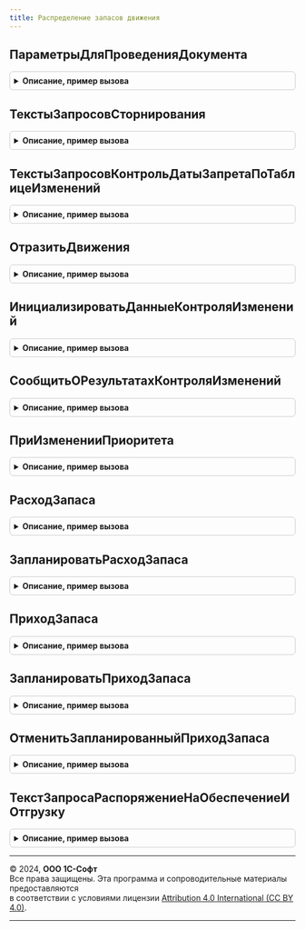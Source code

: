 ```yaml
---
title: Распределение запасов движения
---
```



## ПараметрыДляПроведенияДокумента
<details style="margin: 1em 0; padding: 0.5em; border: 1px solid #ccc; border-radius: 6px;">

<summary style="font-weight: bold; cursor: pointer;">Описание, пример вызова</summary>

```bsl

// Формирует параметры для проведения документа по регистрам учетного механизма через общий механизм проведения.
//
// Параметры:
//  Документ - ДокументОбъект - записываемый документ
//  Свойства - ФиксированнаяСтруктура - свойства документа (См. ПроведениеДокументов.СвойстваДокумента).
//
//
// Возвращаемое значение:
//  Структура - См. ПроведениеДокументов.ПараметрыУчетногоМеханизма
//
Функция ПараметрыДляПроведенияДокумента(Документ, Свойства) Экспорт
```

Пример вызова
```bsl
Результат = РаспределениеЗапасовДвижения.ПараметрыДляПроведенияДокумента(Документ, Свойства) 
```
</details>

## ТекстыЗапросовСторнирования
<details style="margin: 1em 0; padding: 0.5em; border: 1px solid #ccc; border-radius: 6px;">

<summary style="font-weight: bold; cursor: pointer;">Описание, пример вызова</summary>

```bsl

// Возвращает тексты запросов для сторнирования движений при исправлении документов
//
// Параметры:
// 	МетаданныеДокумента - ОбъектМетаданныхДокумент - Метаданные документа, который проводится.
//
// Возвращаемое значение:
// 	Соответствие - Соответствие полного имени регистра тексту запроса сторнирования
//
Функция ТекстыЗапросовСторнирования(МетаданныеДокумента) Экспорт
```

Пример вызова
```bsl
Результат = РаспределениеЗапасовДвижения.ТекстыЗапросовСторнирования(МетаданныеДокумента) 
```
</details>

## ТекстыЗапросовКонтрольДатыЗапретаПоТаблицеИзменений
<details style="margin: 1em 0; padding: 0.5em; border: 1px solid #ccc; border-radius: 6px;">

<summary style="font-weight: bold; cursor: pointer;">Описание, пример вызова</summary>

```bsl

// Дополняет текст запроса механизма проверки даты запрета по таблице изменений.
//
// Параметры:
// 	Запрос - Запрос - используется для установки параметров запроса.
//
// Возвращаемое значение:
//	Соответствие - соответствие имен таблиц изменения регистров и текстов запросов.
//
Функция ТекстыЗапросовКонтрольДатыЗапретаПоТаблицеИзменений(Запрос) Экспорт
```

Пример вызова
```bsl
Результат = РаспределениеЗапасовДвижения.ТекстыЗапросовКонтрольДатыЗапретаПоТаблицеИзменений(Запрос) 
```
</details>

## ОтразитьДвижения
<details style="margin: 1em 0; padding: 0.5em; border: 1px solid #ccc; border-radius: 6px;">

<summary style="font-weight: bold; cursor: pointer;">Описание, пример вызова</summary>

```bsl

// Процедура формирования движений по подчиненным регистрам обеспечения.
//
// Параметры:
//	ТаблицыДляДвижений - Структура - таблицы данных документа
//	Движения - КоллекцияДвижений - коллекция наборов записей движений документа
//	Отказ - Булево - признак отказа от проведения документа.
//
Процедура ОтразитьДвижения(ТаблицыДляДвижений, Движения, Отказ) Экспорт
```

Пример вызова
```bsl
РаспределениеЗапасовДвижения.ОтразитьДвижения(ТаблицыДляДвижений, Движения, Отказ) 
```
</details>

## ИнициализироватьДанныеКонтроляИзменений
<details style="margin: 1em 0; padding: 0.5em; border: 1px solid #ccc; border-radius: 6px;">

<summary style="font-weight: bold; cursor: pointer;">Описание, пример вызова</summary>

```bsl

// Формирует тексты запросов для контроля изменений записанных движений регистров.
//
// Параметры:
//  Запрос - Запрос - запрос, хранящий параметры используемые в списке запросов
//  ТекстыЗапроса - СписокЗначений Из Строка - список текстов запросов и их имен.
//  Документ - ДокументОбъект - записываемый документ.
//
Процедура ИнициализироватьДанныеКонтроляИзменений(Запрос, ТекстыЗапроса, Документ) Экспорт
```

Пример вызова
```bsl
РаспределениеЗапасовДвижения.ИнициализироватьДанныеКонтроляИзменений(Запрос, ТекстыЗапроса, Документ) 
```
</details>

## СообщитьОРезультатахКонтроляИзменений
<details style="margin: 1em 0; padding: 0.5em; border: 1px solid #ccc; border-radius: 6px;">

<summary style="font-weight: bold; cursor: pointer;">Описание, пример вызова</summary>

```bsl

// Выводит сообщения пользователю при наличии ошибок контроля изменений записанных движений регистров.
//
// Параметры:
//  РезультатыКонтроля - Структура - таблицы с результатами контроля изменений
//  Документ - ДокументОбъект - записываемый документ
//  Отказ - Булево - признак отказа от проведения документа.
//
Процедура СообщитьОРезультатахКонтроляИзменений(РезультатыКонтроля, Документ, Отказ) Экспорт
```

Пример вызова
```bsl
РаспределениеЗапасовДвижения.СообщитьОРезультатахКонтроляИзменений(РезультатыКонтроля, Документ, Отказ) 
```
</details>

## ПриИзмененииПриоритета
<details style="margin: 1em 0; padding: 0.5em; border: 1px solid #ccc; border-radius: 6px;">

<summary style="font-weight: bold; cursor: pointer;">Описание, пример вызова</summary>

```bsl

// Перераспределяет запасы при групповом изменении приоритета заказов на отгрузку.
//
// Параметры:
// 	Заказы - Массив - ссылки на заказы.
//
Процедура ПриИзмененииПриоритета(Заказы) Экспорт
```

Пример вызова
```bsl
РаспределениеЗапасовДвижения.ПриИзмененииПриоритета(Заказы) 
```
</details>

## РасходЗапаса
<details style="margin: 1em 0; padding: 0.5em; border: 1px solid #ccc; border-radius: 6px;">

<summary style="font-weight: bold; cursor: pointer;">Описание, пример вызова</summary>

```bsl

////////////////////////////////////////////////////////////////////////////////
// Шаблоны движений документов.

// Дополняет тексты запроса проведения документа текстами движений регистра ЗапасыИПотребности
// и регистра ЗапасыИПотребности, отражающего операцию движения товаров к отгрузке (списание из доступного остатка).
// Уменьшает фактический и свободный остаток товара на складе, работы в подразделении.
// Проведение документа может быть выполнено с контролем остатков.
// Если свободного остатка недостаточно могут быть задействованы запасы на складе,
// распределенные ранее на указанный документ планируемого расхода запаса.
//
// Параметры:
//  Запрос - Запрос - Запрос отражения документа.
//  ТекстыЗапроса - СписокЗначений - Список текстов запроса отражения документа.
//  Регистры - Неопределено, Структура, Строка - Список регистров для отражения.
//  ТекстЗапросаТабЧасть - Строка - Текст запроса получения данных документа. Выражения выборки должны содержать следующие поля:
//   * Ссылка                                     - ДокументСсылка                        - отражаемый документ.
//   * Период                                     - Дата                                  - дата отражения операции (соответствует дате документа).
//   * Номенклатура                               - СправочникСсылка.Номенклатура         - списываемая из запаса номенклатура.
//   * Характеристика                             - СправочникСсылка.ХарактеристикиНоменклатуры - списываемая из запаса характеристика номенклатуры.
//   * Склад                                      - СправочникСсылка.Склады -             - склад списания.
//   * Назначение                                 - СправочникСсылка.Назначения -         - назначение номенклатуры.
//   * Количество                                 - Число                                 - списываемое количество.
//   * ЗапланированныйРасходРаспределенногоЗапаса - ОпределяемыйТип.ОжидаемаяОтгрузка     - документ планирования расхода запасов,
//                                                                                          распределенные запасы которого будут израсходованы.
//   * КонтрольСвободногоОстатка                  - Булево                                - контроль свободного остатка при списании запасов.
//  ТекстыШаблоновВременныхТаблиц - см. ПроведениеДокументов.ДополнитьЗапросОтраженияДокумента.ТекстыШаблоновВременныхТаблиц
Процедура РасходЗапаса(Запрос, ТекстыЗапроса, Регистры, ТекстЗапросаТабЧасть, ТекстыШаблоновВременныхТаблиц = Неопределено) Экспорт
```

Пример вызова
```bsl
РаспределениеЗапасовДвижения.РасходЗапаса(Запрос, ТекстыЗапроса, Регистры, ТекстЗапросаТабЧасть, ТекстыШаблоновВременныхТаблиц);
```
</details>

## ЗапланироватьРасходЗапаса
<details style="margin: 1em 0; padding: 0.5em; border: 1px solid #ccc; border-radius: 6px;">

<summary style="font-weight: bold; cursor: pointer;">Описание, пример вызова</summary>

```bsl

// Дополняет тексты запроса проведения документа текстами движений регистра ЗапасыИПотребности
// и регистра ЗапасыИПотребности, отражающего операцию планируемого расхода товаров.
// Резервировать: уменьшает свободный остаток с контролем остатка, формирует резерв товара на складе по заказу.
// НеОбеспечивать: не формирует потребности и резервов, фиксирует факт приема заказа
// КОбеспечению, если есть свободный остаток на складе / в ожидаемых поступлениях: уменьшает свободный остаток,
// формирует резерв товара на складе по заказуКОбеспечению, если нет свободного остатка на складе / в ожидаемых поступлениях: формирует потребность в товаре / работах
//
// Параметры:
//  Запрос - Запрос - Запрос отражения документа.
//  ТекстыЗапроса - СписокЗначений - Список текстов запроса отражения документа.
//  Регистры - Неопределено, Структура, Строка - Список регистров для отражения.
//  ТекстЗапросаТабЧасть - Строка - Текст запроса получения данных документа. Выражения выборки должны содержать следующие поля:
//   * Ссылка                                     - ДокументСсылка                         - отражаемый документ.
//   * Период                                     - Дата                                   - дата отражения операции (соответствует дате документа).
//   * Номенклатура                               - СправочникСсылка.Номенклатура          - списываемая из запаса номенклатура.
//   * Характеристика                             - СправочникСсылка.ХарактеристикиНоменклатуры - списываемая из запаса характеристика номенклатуры.
//   * Склад                                      - СправочникСсылка.Склады -              - склад списания.
//   * Назначение                                 - СправочникСсылка.Назначения -          - назначение номенклатуры.
//   * Количество                                 - Число                                  - заказываемое количество.
//   * ВариантОбеспечения                         - ПеречислениеСсылка.ВариантыОбеспечения - вариант обеспечения.
//   * Заказ                                      - ОпределяемыйТип.ОжидаемаяОтгрузка      - заказ.
//   * ЖелаемаяДатаОтгрузки                       - Дата                                   - планируемая дата списания запасов.
//   * ПоГрафику                                  - Булево - признак, что расход товара происходит по ранее запланированному в графике расходу.
//   * РаспоряжениеВГрафике                       - ОпределяемыйТип.ОжидаемаяОтгрузка      - документ планирования расхода запаса,
//                                                                                           запасы которого будут уменьшены.
//   * КоличествоВГрафике                         - Число                                  - количество запаса, на которое будет уменьшен запас
//                                                                                           ранее запланированного в графике расхода.
//
Процедура ЗапланироватьРасходЗапаса(Запрос, ТекстыЗапроса, Регистры, ТекстЗапросаТабЧасть) Экспорт
```

Пример вызова
```bsl
РаспределениеЗапасовДвижения.ЗапланироватьРасходЗапаса(Запрос, ТекстыЗапроса, Регистры, ТекстЗапросаТабЧасть) 
```
</details>

## ПриходЗапаса
<details style="margin: 1em 0; padding: 0.5em; border: 1px solid #ccc; border-radius: 6px;">

<summary style="font-weight: bold; cursor: pointer;">Описание, пример вызова</summary>

```bsl

// Дополняет тексты запроса проведения документа текстами движений регистра ЗапасыИПотребности
// и регистра ЗапасыИПотребности, отражающего операцию фактического поступления товаров на склад
// (пополнение доступного остатка).
// Увеличивает фактический и свободный остаток товара на складе, работы в подразделении.
// Если приход товара ранее был запланирован документом планового прихода запаса (приход по графику),
// то при проведении будет уменьшен запас и свободный остаток в данном ожидаемом приходе (распоряжении).
//
// Параметры:
//  Запрос - Запрос - Запрос отражения документа.
//  ТекстыЗапроса - СписокЗначений - Список текстов запроса отражения документа.
//  Регистры - Неопределено, Структура, Строка - Список регистров для отражения.
//  ТекстЗапросаТабЧасть - Строка - Текст запроса получения данных документа. Выражения выборки должны содержать следующие поля:
//   * Ссылка               - ДокументСсылка                        - отражаемый документ.
//   * Период               - Дата                                  - дата отражения операции (соответствует дате документа).
//   * Номенклатура         - СправочникСсылка.Номенклатура         - приходуемая номенклатура.
//   * Характеристика       - СправочникСсылка.ХарактеристикиНоменклатуры - приходуемая характеристика номенклатуры.
//   * Склад                - СправочникСсылка.Склады -             - склад оприходования.
//   * Назначение           - СправочникСсылка.Назначения -         - назначение приходуемой номенклатуры.
//   * Количество           - Число                                 - приходуемое количество.
//   * ПоГрафику            - Булево                                - признак, что приход товара происходит по ранее запланированному в графике поступлению.
//   * РаспоряжениеВГрафике - ОпределяемыйТип.ОжидаемоеПоступление  - документ планирования прихода запаса,
//                                                                    запасы которого будут уменьшены на величину данного прихода запаса.
//  ТекстыШаблоновВременныхТаблиц - см. ПроведениеДокументов.ДополнитьЗапросОтраженияДокумента.ТекстыШаблоновВременныхТаблиц
Процедура ПриходЗапаса(Запрос, ТекстыЗапроса, Регистры, ТекстЗапросаТабЧасть, ТекстыШаблоновВременныхТаблиц = Неопределено) Экспорт
```

Пример вызова
```bsl
РаспределениеЗапасовДвижения.ПриходЗапаса(Запрос, ТекстыЗапроса, Регистры, ТекстЗапросаТабЧасть, ТекстыШаблоновВременныхТаблиц);
```
</details>

## ЗапланироватьПриходЗапаса
<details style="margin: 1em 0; padding: 0.5em; border: 1px solid #ccc; border-radius: 6px;">

<summary style="font-weight: bold; cursor: pointer;">Описание, пример вызова</summary>

```bsl

// Дополняет тексты запроса проведения документа текстами движений регистра ЗапасыИПотребности
// и регистра ЗапасыИПотребности, отражающего операцию фактического поступления товаров на склад
// (пополнение доступного остатка).
// Увеличивает фактический и свободный остаток товара на складе, работы в подразделении.
// Если приход товара ранее был запланирован документом планового прихода запаса (приход по графику),
// то при проведении будет уменьшен запас и свободный остаток в данном ожидаемом приходе (распоряжении).
//
// Параметры:
//  Запрос - Запрос - Запрос отражения документа.
//  ТекстыЗапроса - СписокЗначений - Список текстов запроса отражения документа.
//  Регистры - Неопределено, Структура, Строка - Список регистров для отражения.
//  ТекстЗапросаТабЧасть - Строка - Текст запроса получения данных документа. Выражения выборки должны содержать следующие поля:
//   * Ссылка               - ДокументСсылка                        - отражаемый документ.
//   * Период               - Дата                                  - дата отражения операции (соответствует дате документа).
//   * Номенклатура         - СправочникСсылка.Номенклатура         - приходуемая номенклатура.
//   * Характеристика       - СправочникСсылка.ХарактеристикиНоменклатуры - приходуемая характеристика номенклатуры.
//   * Склад                - СправочникСсылка.Склады -             - склад оприходования.
//   * Назначение           - СправочникСсылка.Назначения -         - назначение приходуемой номенклатуры.
//   * Количество           - Число                                 - приходуемое количество.
//   * Заказ                - ОпределяемыйТип.ОжидаемоеПоступление  - заказ по которому планируется поступление.
//   * ДатаПоступления      - Булево                                - дата на которую планируется поступление.
//   * ДоступенДляРасхода   - Булево                                - признак, что данный запас можно использовать для обеспечения запланированного расхода запаса.
//   * ПоГрафику            - Булево                                - признак, что приход товара происходит по ранее запланированному в графике поступлению.
//   * РаспоряжениеВГрафике - ОпределяемыйТип.ОжидаемоеПоступление  - документ планирования прихода запаса,
//                                                                    запасы которого будут уменьшены.
//   * КоличествоВГрафике   - Число                                 - количество запаса, на которое будет уменьшен запас ранее запланированного в графике поступления.
Процедура ЗапланироватьПриходЗапаса(Запрос, ТекстыЗапроса, Регистры, ТекстЗапросаТабЧасть) Экспорт
```

Пример вызова
```bsl
РаспределениеЗапасовДвижения.ЗапланироватьПриходЗапаса(Запрос, ТекстыЗапроса, Регистры, ТекстЗапросаТабЧасть) 
```
</details>

## ОтменитьЗапланированныйПриходЗапаса
<details style="margin: 1em 0; padding: 0.5em; border: 1px solid #ccc; border-radius: 6px;">

<summary style="font-weight: bold; cursor: pointer;">Описание, пример вызова</summary>

```bsl

// Дополняет тексты запроса проведения документа текстами движений регистра ЗапасыИПотребности
// и регистра ЗапасыИПотребности, отражающего операцию отмены запланированного прихода товаров на склад.
// Увеличивает фактический и свободный остаток товара на складе, работы в подразделении.
// Будет уменьшен запас и свободный остаток в ожидаемом приходе (распоряжении).
//
// Параметры:
//  Запрос - Запрос - Запрос отражения документа.
//  ТекстыЗапроса - СписокЗначений - Список текстов запроса отражения документа.
//  Регистры - Неопределено, Структура, Строка - Список регистров для отражения.
//  ТекстЗапросаТабЧасть - Строка - Текст запроса получения данных документа. Выражения выборки должны содержать следующие поля:
//   * Ссылка               - ДокументСсылка                        - отражаемый документ.
//   * Период               - Дата                                  - дата отражения операции (соответствует дате документа).
//   * Номенклатура         - СправочникСсылка.Номенклатура         - приходуемая номенклатура.
//   * Характеристика       - СправочникСсылка.ХарактеристикиНоменклатуры - приходуемая характеристика номенклатуры.
//   * Склад                - СправочникСсылка.Склады -             - склад оприходования.
//   * Назначение           - СправочникСсылка.Назначения -         - назначение приходуемой номенклатуры.
//   * Количество           - Число                                 - отменяемое количество.
//   * РаспоряжениеВГрафике - ОпределяемыйТип.ОжидаемоеПоступление  - документ планирования прихода запаса,
//                                                                    запасы которого будут уменьшены.
Процедура ОтменитьЗапланированныйПриходЗапаса(Запрос, ТекстыЗапроса, Регистры, ТекстЗапросаТабЧасть) Экспорт
```

Пример вызова
```bsl
РаспределениеЗапасовДвижения.ОтменитьЗапланированныйПриходЗапаса(Запрос, ТекстыЗапроса, Регистры, ТекстЗапросаТабЧасть) 
```
</details>

## ТекстЗапросаРаспоряжениеНаОбеспечениеИОтгрузку
<details style="margin: 1em 0; padding: 0.5em; border: 1px solid #ccc; border-radius: 6px;">

<summary style="font-weight: bold; cursor: pointer;">Описание, пример вызова</summary>

```bsl

// Дополняет тексты запроса проведения документа текстами движений регистра ЗапасыИПотребности,
// отражающего операцию планирования графика отгрузки по датам, а также движения товаров к отгрузке.
//
// Параметры:
//  ТекстЗапросаТабЧасть - Строка - Текст запроса получения данных документа
//  	Выражения выборки должны содержать следующие поля:
//   * Период                                     - Дата                                   - дата отражения операции (соответствует дате документа).
//   * Номенклатура                               - СправочникСсылка.Номенклатура          - списываемая из запаса номенклатура.
//   * Характеристика                             - СправочникСсылка.ХарактеристикиНоменклатуры - списываемая из запаса характеристика номенклатуры.
//   * Склад                                      - СправочникСсылка.Склады -              - склад списания.
//   * Назначение                                 - СправочникСсылка.Назначения -          - назначение номенклатуры.
//   * Количество                                 - Число                                  - заказываемое количество.
//   * ВариантОбеспечения                         - ПеречислениеСсылка.ВариантыОбеспечения - вариант обеспечения.
//   * ЗаказНаОтгрузку                            - ОпределяемыйТип.ОжидаемаяОтгрузка      - заказ.
//   * ЖелаемаяДатаОтгрузки                       - Дата                                   - планируемая дата списания запасов.
//   * ДатаПриема - Дата -
//   * ПорядокПоПриоритету - Число -
//   * ГотовКОбеспечению - Булево -
//   * ГотовКОтгрузке - Булево -
//  ИгнорироватьГотовностьКОбеспечению - Булево -
//
//	Возвращаемое значение:
//   Строка - Текст запроса.
Функция ТекстЗапросаРаспоряжениеНаОбеспечениеИОтгрузку(ТекстЗапросаТабЧасть, ИгнорироватьГотовностьКОбеспечению) Экспорт
```

Пример вызова
```bsl
Результат = РаспределениеЗапасовДвижения.ТекстЗапросаРаспоряжениеНаОбеспечениеИОтгрузку(ТекстЗапросаТабЧасть, ИгнорироватьГотовностьКОбеспечению) 
```
</details>

---

© 2024, **ООО 1С-Софт**  
Все права защищены. Эта программа и сопроводительные материалы предоставляются  
в соответствии с условиями лицензии [Attribution 4.0 International (CC BY 4.0)](https://creativecommons.org/licenses/by/4.0/legalcode).

---
